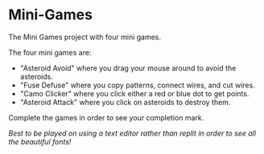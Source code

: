 # Mini-Games
The Mini Games project with four mini games.

The four mini games are:
- "Asteroid Avoid" where you drag your mouse around to avoid the asteroids.
- "Fuse Defuse" where you copy patterns, connect wires, and cut wires.
- "Camo Clicker" where you click either a red or blue dot to get points.
- "Asteroid Attack" where you click on asteroids to destroy them.

Complete the games in order to see your completion mark.

*Best to be played on using a text editor rather than replit in order to see all the beautiful fonts!*
